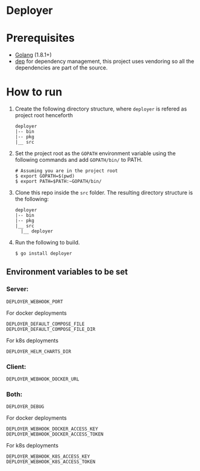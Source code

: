 # Deployer

# Prerequisites
* [Golang](https://golang.org/dl/)  (1.8.1+)
* [dep](https://github.com/golang/dep) for dependency management, this project uses vendoring so all the dependencies are part of the source.

# How to run

1. Create the following directory structure, where ``deployer`` is refered as project root henceforth
    ```
    deployer
    |-- bin
    |-- pkg
    |__ src
    ```

2. Set the project root as the ``GOPATH`` environment variable using the following commands and add ``GOPATH/bin/`` to PATH.
    ```
    # Assuming you are in the project root
    $ export GOPATH=$(pwd)
    $ export PATH=$PATH:~GOPATH/bin/
    ```

3. Clone this repo inside the ``src`` folder. The resulting directory structure is the following:
    ```
    deployer
    |-- bin
    |-- pkg
    |__ src
      |__ deployer
    ```

4. Run the following to build.
    ```
    $ go install deployer
    ```

## Environment variables to be set
  ### Server:
  ```
  DEPLOYER_WEBHOOK_PORT
  ```

  For docker deployments
  ```
  DEPLOYER_DEFAULT_COMPOSE_FILE
  DEPLOYER_DEFAULT_COMPOSE_FILE_DIR
  ```

  For k8s deployments
  ```
  DEPLOYER_HELM_CHARTS_DIR
  ```

  ### Client:
  ```
  DEPLOYER_WEBHOOK_DOCKER_URL
  ```

  ### Both:
  ```
  DEPLOYER_DEBUG
  ```

  For docker deployments
  ```
  DEPLOYER_WEBHOOK_DOCKER_ACCESS_KEY
  DEPLOYER_WEBHOOK_DOCKER_ACCESS_TOKEN
  ```

  For k8s deployments
  ```
  DEPLOYER_WEBHOOK_K8S_ACCESS_KEY
  DEPLOYER_WEBHOOK_K8S_ACCESS_TOKEN
  ```